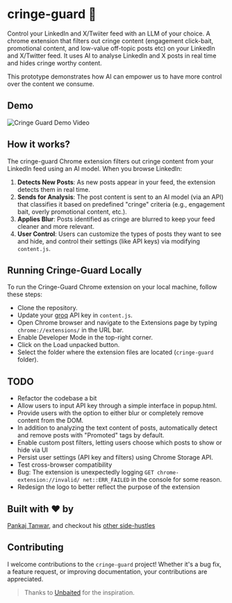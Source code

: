 # cringe-guard 📵

Control your LinkedIn and X/Twiiter feed with an LLM of your choice. A chrome extension that filters out cringe content (engagement click-bait, promotional content, and low-value off-topic posts etc) on your LinkedIn and X/Twitter feed. It uses AI to analyse LinkedIn and X posts in real time and hides cringe worthy content.

This prototype demonstrates how AI can empower us to have more control over the content we consume.

## Demo

![Cringe Guard Demo Video](./images/demo-cringe-guard.gif)

## How it works?

The cringe-guard Chrome extension filters out cringe content from your LinkedIn feed using an AI model. When you browse LinkedIn:

1. **Detects New Posts**: As new posts appear in your feed, the extension detects them in real time.
2. **Sends for Analysis**: The post content is sent to an AI model (via an API) that classifies it based on predefined "cringe" criteria (e.g., engagement bait, overly promotional content, etc.).
3. **Applies Blur**: Posts identified as cringe are blurred to keep your feed cleaner and more relevant.
4. **User Control**: Users can customize the types of posts they want to see and hide, and control their settings (like 
API keys) via modifying `content.js`.

## Running Cringe-Guard Locally

To run the Cringe-Guard Chrome extension on your local machine, follow these steps:

- Clone the repository.
- Update your [groq](https://groq.com) API key in `content.js`.
- Open Chrome browser and navigate to the Extensions page by typing `chrome://extensions/` in the URL bar.
- Enable Developer Mode in the top-right corner.
- Click on the Load unpacked button.
- Select the folder where the extension files are located (`cringe-guard` folder).

## TODO
- Refactor the codebase a bit
- Allow users to input API key through a simple interface in popup.html.
- Provide users with the option to either blur or completely remove content from the DOM.
- In addition to analyzing the text content of posts, automatically detect and remove posts with "Promoted" tags by default.
- Enable custom post filters, letting users choose which posts to show or hide via UI
- Persist user settings (API key and filters) using Chrome Storage API.
- Test cross-browser compatibility
- Bug: The extension is unexpectedly logging `GET chrome-extension://invalid/ net::ERR_FAILED` in the console for some reason.
- Redesign the logo to better reflect the purpose of the extension

## Built with ❤️ by

[Pankaj Tanwar](https://twitter.com/the2ndfloorguy), and checkout his [other side-hustles](https://pankajtanwar.in/side-hustles)

## Contributing

I welcome contributions to the `cringe-guard` project! Whether it's a bug fix, a feature request, or improving documentation, your contributions are appreciated.

> Thanks to [Unbaited](https://github.com/danielpetho/unbaited) for the inspiration.

